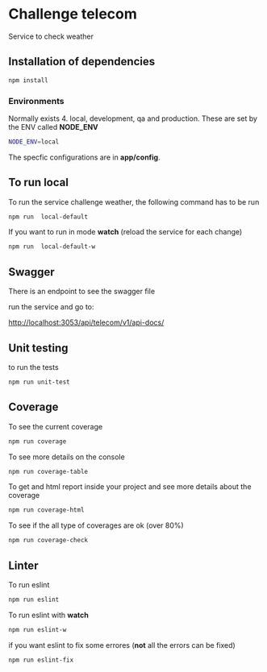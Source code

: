# Challenge telecom

Service to check weather


## Installation of dependencies

```sh
npm install
```



### Environments

Normally exists 4. local, development, qa and production. These are set by the ENV called **NODE_ENV**

```sh
NODE_ENV=local
```

The specfic configurations are in **app/config**.

## To run  local

To run the service challenge weather, the following  command has to be run

```sh
npm run  local-default
```

If you want to run in mode **watch** (reload the service for each change)

```sh
npm run  local-default-w
```

## Swagger

There is an endpoint to see the swagger file

run the service and go to:

[http://localhost:3053/api/telecom/v1/api-docs/](http://localhost:3053/api/telecom/v1/api-docs/)


## Unit testing

to run the tests
    
```sh
npm run unit-test
```

## Coverage

To see the current coverage

```sh
npm run coverage
```

To see more details on the console

```sh
npm run coverage-table
```

To get and html report inside your project and see more details about the coverage

```sh
npm run coverage-html
```

To see if the all type of coverages are ok (over 80%)

```sh
npm run coverage-check
```

## Linter

To run eslint

```sh
npm run eslint
```

To run eslint with **watch**

```sh
npm run eslint-w
```

if you want eslint to fix some errores (**not** all the errors can be fixed)

```sh
npm run eslint-fix
```
